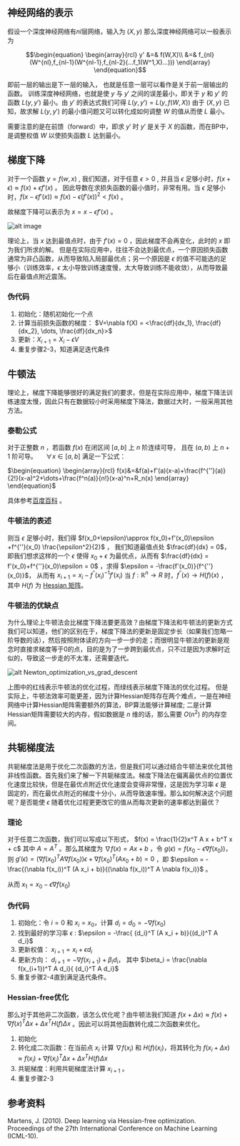 ## 神经网络的表示
假设一个深度神经网络有$nl$层网络，输入为 $(X,y)$ 那么深度神经网络可以一般表示为

$$\begin{equation}
\begin{array}{rcl}
y' &=& f(W,X)\\ &=&
f_{nl}(W^{nl},f_{nl-1}(W^{nl-1},f_{nl-2}(...f_1(W^1,X)...)))
\end{array}
\end{equation}$$

即前一层的输出是下一层的输入， 也就是任意一层可以看作是关于前一层输出的函数。
训练深度神经网络，也就是使 $y$ 与 $y'$ 之间的误差最小，即关于 $y$ 和 $y'$ 的函数 $L(y,y')$ 最小。由 $y'$ 的表达式我们可得
$L(y,y')=L(y,f(W,X))$
由于 $(X,y)$ 已知，故求解 $L(y,y')$ 的最小值问题又可以转化成如何调整 $W$ 的值从而使 $L$ 最小。

需要注意的是在前馈（forward）中，即求 $y'$ 时 $y'$ 是关于 $X$ 的函数，而在BP中，是调整权值 $W$ 以使损失函数 $L$ 达到最小。

## 梯度下降

对于一个函数 $y=f(w,x)$ , 我们知道，对于任意 $\epsilon > 0$ , 并且当 $\epsilon$ 足够小时，$f(x+\epsilon)\approx f(x)+\epsilon f'(x)$ 。 因此导数在求损失函数的最小值时，非常有用。当 $\epsilon$ 足够小时，$f(x-\epsilon f'(x)) \approx f(x) - \epsilon (f'(x))^{2} < f(x)$ 。

故梯度下降可以表示为 $x = x - \epsilon f'(x)$ 。

![alt image](https://raw.githubusercontent.com/lehyu/lehyu.cn/master/image/DL/Gradient_Descent/gradient_descent.png)

理论上，当 $x$ 达到最值点时，由于 $f'(x)=0$ ，因此梯度不会再变化，此时的 $x$ 即为我们所求的解。 但是在实际应用中，往往不会达到最优点，一个原因损失函数通常为非凸函数，从而导致陷入局部最优点；另一个原因是 $\epsilon$ 的值不可能选的足够小（训练效率，$\epsilon$ 太小导致训练速度慢，太大导致训练不能收敛），从而导致最后在最值点附近震荡。

### 伪代码

1. 初始化：随机初始化一个点
2. 计算当前损失函数的梯度：  $V=\nabla f(X) = <\frac{df}{dx_1}, \frac{df}{dx_2}, \dots, \frac{df}{dx_n}>$
3. 更新：$X_{i+1} = X_i - \epsilon V$
4. 重复步骤2-3，知道满足迭代条件

## 牛顿法

理论上，梯度下降能够很好的满足我们的要求，但是在实际应用中，梯度下降法训练速度太慢，因此只有在数据较小时采用梯度下降法，数据过大时，一般采用其他方法。

### 泰勒公式

对于正整数 $n$ ，若函数 $f(x)$ 在闭区间 $[a,b]$ 上 $n$ 阶连续可导， 且在 $(a,b)$ 上 $n+1$ 阶可导。 $\quad\forall x \in [a,b]$ 满足一下公式：

$\begin{equation}
\begin{array}{rcl}
f(x)&=&f(a)+f'(a)(x-a)+\frac{f^{''}(a)}{2!}(x-a)^2+\dots+\frac{f^n(a)}{n!}(x-a)^n+R_n(x)
\end{array}
\end{equation}$

具体参考[百度百科](http://baike.baidu.com/link?url=_kdsstV9avqZ5VpambHuddyq3MOHNT2MVYOpx2UoSf24HYgkWPnomBP2R3Ho0hYfkamqmFL4s922Xm5anzkHj_#1) 。

### 牛顿法的表述

则当 $\epsilon$ 足够小时，我们得 $f(x_0+\epsilon)\approx f(x_0)+f'(x_0)\epsilon +f^{''}(x_0) \frac{\epsilon^2}{2}$ ， 我们知道最值点处 $\frac{df}{dx} = 0$， 即我们想求这样的一个 $\epsilon$ 使得 $x_0+\epsilon$ 为最优点，从而有 $\frac{df}{dx} = f'(x_0)+f^{''}(x_0)\epsilon = 0$ ，求得 $\epsilon = -\frac{f'(x_0)}{f^{''}(x_0)}$， 从而有
$x_{i+1} = x_i-{f^{''}(x_i)}^{-1}{f'(x_i)}$
当 $f:\mathbb R^n \to R$ 时，$f^{''}(x)\to H(f)(x)$ ， 其中 $H(f)$ 为 [Hessian 矩阵](http://baike.baidu.com/link?url=z7ePAFFkiNpdqNITDJej4gsBDYEiVbWzUmz5PRGXS_fgQnmHmsdOwWTzHZK0SwEmoxy7aR3SQMWa2EJteFmNBq)。

### 牛顿法的优缺点

为什么理论上牛顿法会比梯度下降法要更高效？由梯度下降法和牛顿法的更新方式我们可以知道，他们的区别在于，梯度下降法的更新是固定步长（如果我们忽略一阶导数的话），然后按照附体读的方向一步一步的走；而很明显牛顿法的更新是观念时直接求梯度等于0的点，目的是为了一步跨到最优点，只不过是因为求解时近似的，导致这一步走的不太准，还需要迭代。

![alt Newton_optimization_vs_grad_descent](https://raw.githubusercontent.com/lehyu/lehyu.cn/master/image/DL/Gradient_Descent/Newton_optimization_vs_grad_descent.png)

上图中的红线表示牛顿法的优化过程，而绿线表示梯度下降法的优化过程。
但是实际上，牛顿法效率可能更差，因为计算Hessian矩阵存在两个难点，一是在神经网络中计算Hessian矩阵需要额外的算法，BP算法能够计算梯度; 二是计算Hessian矩阵需要较大的内存，假如数据是 $n$ 维的话，那么需要 $O(n^2)$ 的内存空间。

## 共轭梯度法

共轭梯度法是用于优化二次函数的方法，但是我们可以通过结合牛顿法来优化其他非线性函数。首先我们来了解一下共轭梯度法。梯度下降法在偏离最优点的位置优化速度比较快，但是在最优点附近优化速度会变得非常慢，这是因为学习率 $\epsilon$ 是固定的，而在最优点附近的梯度十分小，从而导致速率慢。那么如何解决这个问题呢？是否能使 $\epsilon$ 随着优化过程更更改它的值从而每次更新的速率都达到最优？

### 理论

对于任意二次函数，我们可以写成以下形式，
$f(x) = \frac{1}{2}x^T A x + b^T x + c$
其中 $A=A^T$ 。那么其梯度为 $\nabla f(x) = A x + b$ ，令 $g(\epsilon) = f(x_0-\epsilon\nabla f(x_0))$，则 $g'(\epsilon) = ({\nabla f(x_0)}^T A {\nabla f(x_0)})\epsilon + {\nabla f(x_0)}^T(A x_0 + b) = 0$ ，即 $\epsilon = -\frac{(\nabla f(x_i))^T (A x_i + b)}{(\nabla f(x_i))^T A \nabla f(x_i)}$ 。

从而 $x_1 = x_0 - \epsilon \nabla f(x_0)$

### 伪代码

1. 初始化：令 $i=0$ 和 $x_i=x_0$，计算 $d_i=d_0=-\nabla f(x_0)$
2. 找到最好的学习率 $\epsilon$ : $\epsilon = -\frac{ {d_i}^T (A x_i + b)}{(d_i)^T A d_i}$
3. 更新权值： $x_{i+1} = x_i + \epsilon d_i$
4. 更新方向： $d_{i+1} = -\nabla f(x_{i+1}) + \beta_i d_i$， 其中
$\beta_i = \frac{\nabla f(x_{i+1})^T A d_i}{ {d_i}^T A d_i}$
5. 重复步骤2-4直到满足迭代条件。

### Hessian-free优化

那么对于其他非二次函数，该怎么优化呢？由牛顿法我们知道 $f(x + \Delta x) \approx f(x) + \nabla f(x)^T \Delta x + {\Delta x}^T H(f) \Delta x$ 。因此可以将其他函数转化成二次函数来优化。
1. 初始化
2. 转化成二次函数：在当前点 $x_i$ 计算 $\nabla f(x_i)$ 和 $H(f)(x_i)$，将其转化为 $f(x_i + \Delta x) \approx f(x_i) + \nabla f(x_i)^T \Delta x + {\Delta x}^T H(f) \Delta x$
3. 共轭梯度：利用共轭梯度法计算 $x_{i+1}$ 。
4. 重复步骤2-3

## 参考资料

Martens, J. (2010). Deep learning via Hessian-free optimization. Proceedings of the 27th International Conference on Machine Learning (ICML-10).
